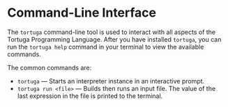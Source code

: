 # Command-Line Interface

The `tortuga` command-line tool is used to interact with all aspects of the Tortuga Programming Language. After you have installed `tortuga`, you can run the `tortuga help` command in your terminal to view the available commands.

The common commands are:

* `tortuga` — Starts an interpreter instance in an interactive prompt.
* `tortuga run <file>` — Builds then runs an input file. The value of the last expression in the file is printed to the terminal.